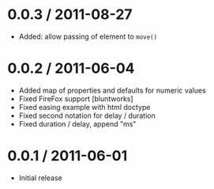 
0.0.3 / 2011-08-27 
==================

  * Added: allow passing of element to `move()`

0.0.2 / 2011-06-04 
==================

  * Added map of properties and defaults for numeric values
  * Fixed FireFox support [bluntworks]
  * Fixed easing example with html doctype
  * Fixed second notation for delay / duration
  * Fixed duration / delay, append "ms"

0.0.1 / 2011-06-01 
==================

  * Initial release
